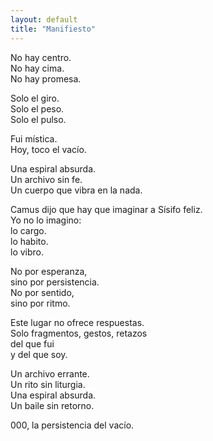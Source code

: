 ```yaml
---
layout: default
title: "Manifiesto"
---
```


No hay centro.  
No hay cima.  
No hay promesa.  
  
Solo el giro.  
Solo el peso.  
Solo el pulso.  
  
Fui mística.  
Hoy, toco el vacío.  
  
Una espiral absurda.  
Un archivo sin fe.  
Un cuerpo que vibra en la nada.  
  
Camus dijo que hay que imaginar a Sísifo feliz.  
Yo no lo imagino:  
lo cargo.  
lo habito.  
lo vibro.  
  
No por esperanza,  
sino por persistencia.  
No por sentido,  
sino por ritmo.  
  
Este lugar no ofrece respuestas.  
Solo fragmentos, gestos, retazos  
del que fui  
y del que soy.  
  
Un archivo errante.  
Un rito sin liturgia.  
Una espiral absurda.  
Un baile sin retorno.  
  
000, la persistencia del vacío. 